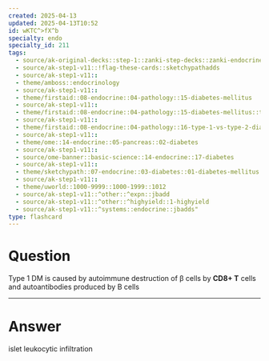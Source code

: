 ```yaml
---
created: 2025-04-13
updated: 2025-04-13T10:52
id: wKTC^>fX^b
specialty: endo
specialty_id: 211
tags:
  - source/ak-original-decks::step-1::zanki-step-decks::zanki-endocrine::endocrine-pathology
  - source/ak-step1-v11::!flag-these-cards::sketchypathadds
  - source/ak-step1-v11::
  - theme/amboss::endocrinology
  - source/ak-step1-v11::
  - theme/firstaid::08-endocrine::04-pathology::15-diabetes-mellitus
  - source/ak-step1-v11::
  - theme/firstaid::08-endocrine::04-pathology::15-diabetes-mellitus::type-1
  - source/ak-step1-v11::
  - theme/firstaid::08-endocrine::04-pathology::16-type-1-vs-type-2-diabetes-mellitus::type-1
  - source/ak-step1-v11::
  - theme/ome::14-endocrine::05-pancreas::02-diabetes
  - source/ak-step1-v11::
  - source/ome-banner::basic-science::14-endocrine::17-diabetes
  - source/ak-step1-v11::
  - theme/sketchypath::07-endocrine::03-diabetes::01-diabetes-mellitus:-pathogenesis-&-acute-clinical-manifestations
  - source/ak-step1-v11::
  - theme/uworld::1000-9999::1000-1999::1012
  - source/ak-step1-v11::^other::^expn::jbadd
  - source/ak-step1-v11::^other::^highyield::1-highyield
  - source/ak-step1-v11::^systems::endocrine::jbadds"
type: flashcard
---
```


# Question
Type 1 DM is caused by autoimmune destruction of β cells by **CD8+ T** cells and autoantibodies produced by B cells

---

# Answer
islet leukocytic infiltration